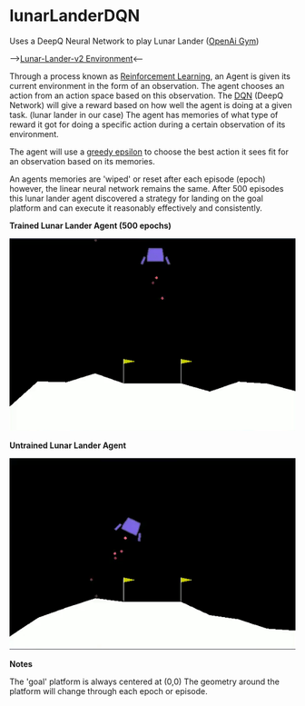 # lunarLanderDQN
Uses a DeepQ Neural Network to play Lunar Lander ([OpenAi Gym](https://gym.openai.com/))

-->[Lunar-Lander-v2 Environment](https://gym.openai.com/envs/LunarLander-v2/)<--

Through a process known as [Reinforcement Learning](https://en.wikipedia.org/wiki/Reinforcement_learning), an Agent is given its current environment in the form of an 
observation. The agent chooses an action from an action space based on this observation. The [DQN](https://en.wikipedia.org/wiki/Q-learning) (DeepQ Network) will 
give a reward based on how well the agent is doing at a given task. (lunar lander in our case)
The agent has memories of what type of reward it got for doing a specific action during a certain observation of its environment.

The agent will use a [greedy epsilon](https://medium.com/analytics-vidhya/the-epsilon-greedy-algorithm-for-reinforcement-learning-5fe6f96dc870) to choose the best action it sees fit for an observation based on its memories.

An agents memories are 'wiped' or reset after each episode (epoch) however, the linear neural network remains the same. After 500 episodes 
this lunar lander agent discovered a strategy for landing on the goal platform and can execute it reasonably effectively and consistently.

**Trained Lunar Lander Agent (500 epochs)**  

![](visuals/trainedGIF.gif)

**Untrained Lunar Lander Agent**  

![](visuals/untrainedGIF.gif)

**Notes**  

The 'goal' platform is always centered at (0,0)
The geometry around the platform will change through each epoch or episode.

